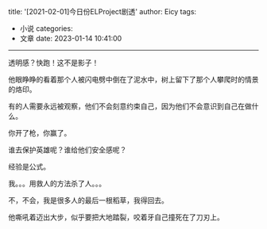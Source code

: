 title: '[2021-02-01]今日份ELProject剧透'
author: Eicy
tags:
  - 小说
categories:
  - 文章
date: 2023-01-14 10:41:00
---
透明感？快跑！这不是影子！

他眼睁睁的看着那个人被闪电劈中倒在了泥水中，树上留下了那个人攀爬时的情景的烙印。

有的人需要永远被观察，他们不会刻意约束自己，因为他们不会意识到自己在做什么。

你开了枪，你赢了。

谁去保护英雄呢？谁给他们安全感呢？

经验是公式。

我。。。用救人的方法杀了人。。。

不，不会，我是很多人的最后一根稻草，我得回去。

他嘶吼着迈出大步，似乎要把大地踏裂，咬着牙自己撞死在了刀刃上。